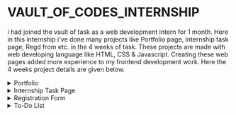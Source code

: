 # VAULT_OF_CODES_INTERNSHIP
   i had joined the vault of task as a web development intern for 1 month. Here in this internship i've done many projects like Portfolio page, Internship task page, Regd from etc. in the 4 weeks of task.
 These projects are made with web developing language like HTML, CSS & Javascript. Creating these web pages added more experience to my frontend development work.
 Here the 4 weeks project details are given below.

<details close>
<summary>Portfolio </summary>
  
## Overview

In the Portfolio repository! This project is designed to create a modern and responsive portfolio design of me as the 1st week task Internship. The portfolio is built with HTML, CSS, JavaScript. and aims to give the complete details of the person. In the porfolio you can add your experience, education, skills & other details.

## Demo

https://www.linkedin.com/posts/sagar-swain-b6b6b3286_vaultofcodes-activity-7215418565028380672-CW76?utm_source=share&utm_medium=member_desktop

## Features

1. Personal Information : Name and Contact Details: Your name, phone number, email address, and other relevant contact information.Professional Summary: A brief introduction that highlights your career goals, strengths, and what makes you unique.
2. Resume or CVA detailed overview of your work experience, education, skills, and certifications.Key achievements and responsibilities in previous roles.
3. Work SamplesProject Examples: Demonstrations of your best work, relevant to the job or field you’re applying for.Case Studies: Detailed descriptions of specific projects, including your role, challenges, solutions, and outcomes.
Links to Online Work: For digital portfolios, links to websites, videos, articles, or other online content you’ve created.
4. Skills SectionTechnical Skills: Proficiencies in software, tools, or languages relevant to your field.Soft Skills: Interpersonal skills, teamwork, leadership, communication, etc.
5. Educational BackgroundDegrees, certifications, and relevant coursework.Institutions attended and dates of completion.

## Technology

- HTML
- CSS
- Java script

</details>
<details close>
<summary>Internship Task Page</summary>
  
## Overview
Vault of codes has given task to make the Internship task page which contains internship offers. In this task we had created a simple page where we created the cards where the internship offers are present & other details about internships where the user can find the complete details of these. The cards are responsive & pop up when they are selected.Apply buttons are given & HTML,CSS,Javascript are used.

## Demo

https://www.linkedin.com/posts/sagar-swain-b6b6b3286_html-css-vaultofcodes-activity-7217955766169653250-vFUQ?utm_source=share&utm_medium=member_desktop


## Features

1. Job Title: Clearly displayed for each internship offer.
2. Short Description: A brief overview of the role, responsibilities, and required skills.
3. Location: Where the internship will take place (e.g., Remote, New York, etc.).
4. Application Deadline: The last date to apply for the internship.
5. Apply Button: A button for each listing that leads to the detailed job description or application form.
6. Responsive Layout: The layout should adjust fluidly to different screen sizes.

## Technology

- HTML
- CSS
- Java script

</details>

<details close>
<summary>Registration Form</summary>
  
## Overview
 In the 3rd week task we had created a simple Registration page where we created some placeholder like Name, E-mail, contact details etc. There's also the password section for the registration & user authentication. The register icon & terms condn icons are given to complete the registration. This is also responsive according to the user device.

## Demo

https://www.linkedin.com/posts/sagar-swain-b6b6b3286_html-css-vaultofcodes-activity-7224276163089641472-nPhd?utm_source=share&utm_medium=member_desktop

## Features

1. Text Inputs: For user details like name, username, and email.
2. Password Input: Secure password field with masked input.
3. Confirm Password: To ensure the user enters the same password twice.
4. Dropdown Menus: For selecting options like gender or country.
5. Checkboxes: For terms and conditions agreement or subscribing to newsletters.
6. Radio Buttons: For selecting one option from a set, like gender.
7. Submit Button: To send the registration data to the server.
8. Organized layout using CSS Flexbox or Grid for a clean and responsive design.


## Technology

- HTML
- CSS
- Java script

</details>

<details close>
<summary>To-Do LIst</summary>
  
## Overview
 As the final week task we had created a To-Do list page where we created task bar. Here we can add the tasks and edit &delete the tasks.

## Demo

https://www.linkedin.com/posts/sagar-swain-b6b6b3286_html-css-javascript-activity-7225154715162923008-ukV2?utm_source=share&utm_medium=member_desktop

## Features

1. Input Field: A text input field where users can type their tasks.
2. Add Button: A button that allows users to add the typed task to the list.
3. Task DisplayTask List: A dynamically generated list of tasks. Each task is displayed as an individual item in the list.
4. Styling for Tasks: CSS styles to differentiate tasks, such as different colors or fonts.
5. Task ManagementMark as Completed: Checkbox or strike-through to mark tasks as completed. Completed tasks can be styled differently (e.g., crossed out).
6. Edit Tasks: Ability to edit tasks after they are added to the list.
7. Delete Tasks: A delete button/icon next to each task to remove it from the list.


## Technology

- HTML
- CSS
- Java script

</details>
